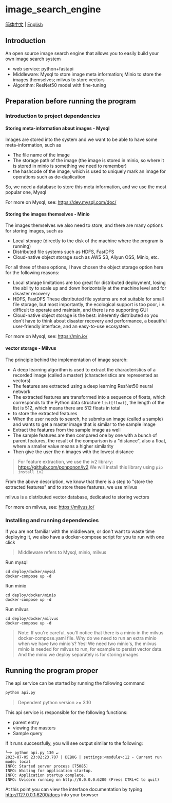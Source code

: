 # image_search_engine

[简体中文](./README.zh-CN.md) | [English](./README.md)

## Introduction

An open source image search engine that allows you to easily build your own image search system

- web service: python+fastapi
- Middleware: Mysql to store image meta information; Minio to store the images themselves; milvus to store vectors
- Algorithm: ResNet50 model with fine-tuning

## Preparation before running the program

### Introduction to project dependencies

#### Storing meta-information about images - Mysql

Images are stored into the system and we want to be able to have some meta-information, such as

- The file name of the image
- The storage path of the image (the image is stored in minio, so where it is stored in minio is something we need to remember)
- the hashcode of the image, which is used to uniquely mark an image for operations such as de-duplication

So, we need a database to store this meta information, and we use the most popular one, Mysql

For more on Mysql, see: https://dev.mysql.com/doc/

#### Storing the images themselves - Minio

The images themselves we also need to store, and there are many options for storing images, such as

- Local storage (directly to the disk of the machine where the program is running)
- Distributed file systems such as HDFS, FastDFS
- Cloud-native object storage such as AWS S3, Aliyun OSS, Minio, etc.

For all three of these options, I have chosen the object storage option here for the following reasons:

- Local storage limitations are too great for distributed deployment, losing the ability to scale up and down horizontally at the machine level and for disaster recovery
- HDFS, FastDFS These distributed file systems are not suitable for small file storage, but most importantly, the ecological support is too poor, i.e. difficult to operate and maintain, and there is no supporting GUI
- Cloud-native object storage is the best: inherently distributed so you don't have to think about disaster recovery and performance, a beautiful user-friendly interface, and an easy-to-use ecosystem.

For more on Mysql, see: https://min.io/

#### vector storage - Milvus

The principle behind the implementation of image search:

- A deep learning algorithm is used to extract the characteristics of a recorded image (called a master) (characteristics are represented as vectors)
- The features are extracted using a deep learning ResNet50 neural network
- The extracted features are transformed into a sequence of floats, which corresponds to the Python data structure `list[float]`, the length of the list is 512, which means there are 512 floats in total
- to store the extracted features
- When the user needs to search, he submits an image (called a sample) and wants to get a master image that is similar to the sample image
- Extract the features from the sample image as well
- The sample features are then compared one by one with a bunch of parent features, the result of the comparison is a "distance", also a float, where a smaller value means a higher similarity
- Then give the user the n images with the lowest distance

> For feature extraction, we use the iv2 library: https://github.com/ponponon/iv2
> We will install this library using `pip install iv2`

From the above description, we know that there is a step to "store the extracted features" and to store these features, we use milvus

milvus is a distributed vector database, dedicated to storing vectors

For more on milvus, see: https://milvus.io/

### Installing and running dependencies

If you are not familiar with the middleware, or don't want to waste time deploying it, we also have a docker-compose script for you to run with one click

> Middleware refers to Mysql, minio, milvus

Run mysql

```shell
cd deploy/docker/mysql
docker-compose up -d
```

Run minio

```shell
cd deploy/docker/minio
docker-compose up -d
```

Run milvus

```shell
cd deploy/docker/milvus
docker-compose up -d
```

> Note: If you're careful, you'll notice that there is a minio in the milvus docker-compose.yaml file. Why do we need to run an extra minio when we have two minio's? Yes! We need two minio's, the milvus minio is needed for milvus to run, for example to persist vector data. And the minio we deploy separately is for storing images

## Running the program proper

The api service can be started by running the following command

```python
python api.py
```

> Dependent python version >= 3.10

This api service is responsible for the following functions:

- parent entry
- viewing the masters
- Sample query

If it runs successfully, you will see output similar to the following:

```shell
╰─➤ python api.py 130 ↵
2023-07-05 23:02:23.707 | DEBUG | settings:<module>:12 - Current run mode: local
INFO: Started server process [75085]
INFO: Waiting for application startup.
INFO: Application startup complete.
INFO: Uvicorn running on http://0.0.0.0:6200 (Press CTRL+C to quit)
```

At this point you can view the interface documentation by typing http://127.0.0.1:6200/docs into your browser
